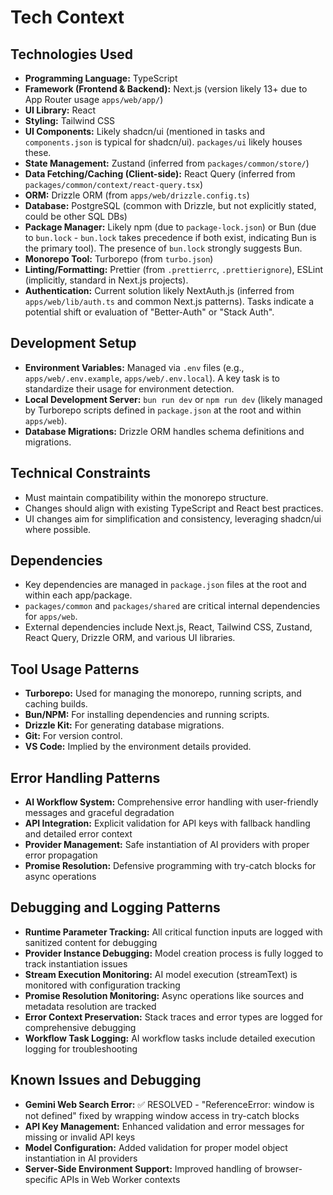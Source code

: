 # Tech Context

## Technologies Used

* **Programming Language:** TypeScript
* **Framework (Frontend & Backend):** Next.js (version likely 13+ due to App Router usage `apps/web/app/`)
* **UI Library:** React
* **Styling:** Tailwind CSS
* **UI Components:** Likely shadcn/ui (mentioned in tasks and `components.json` is typical for shadcn/ui). `packages/ui` likely houses these.
* **State Management:** Zustand (inferred from `packages/common/store/`)
* **Data Fetching/Caching (Client-side):** React Query (inferred from `packages/common/context/react-query.tsx`)
* **ORM:** Drizzle ORM (from `apps/web/drizzle.config.ts`)
* **Database:** PostgreSQL (common with Drizzle, but not explicitly stated, could be other SQL DBs)
* **Package Manager:** Likely npm (due to `package-lock.json`) or Bun (due to `bun.lock` - `bun.lock` takes precedence if both exist, indicating Bun is the primary tool). The presence of `bun.lock` strongly suggests Bun.
* **Monorepo Tool:** Turborepo (from `turbo.json`)
* **Linting/Formatting:** Prettier (from `.prettierrc`, `.prettierignore`), ESLint (implicitly, standard in Next.js projects).
* **Authentication:** Current solution likely NextAuth.js (inferred from `apps/web/lib/auth.ts` and common Next.js patterns). Tasks indicate a potential shift or evaluation of "Better-Auth" or "Stack Auth".

## Development Setup

* **Environment Variables:** Managed via `.env` files (e.g., `apps/web/.env.example`, `apps/web/.env.local`). A key task is to standardize their usage for environment detection.
* **Local Development Server:** `bun run dev` or `npm run dev` (likely managed by Turborepo scripts defined in `package.json` at the root and within `apps/web`).
* **Database Migrations:** Drizzle ORM handles schema definitions and migrations.

## Technical Constraints

* Must maintain compatibility within the monorepo structure.
* Changes should align with existing TypeScript and React best practices.
* UI changes aim for simplification and consistency, leveraging shadcn/ui where possible.

## Dependencies

* Key dependencies are managed in `package.json` files at the root and within each app/package.
* `packages/common` and `packages/shared` are critical internal dependencies for `apps/web`.
* External dependencies include Next.js, React, Tailwind CSS, Zustand, React Query, Drizzle ORM, and various UI libraries.

## Tool Usage Patterns

* **Turborepo:** Used for managing the monorepo, running scripts, and caching builds.
* **Bun/NPM:** For installing dependencies and running scripts.
* **Drizzle Kit:** For generating database migrations.
* **Git:** For version control.
* **VS Code:** Implied by the environment details provided.

## Error Handling Patterns

* **AI Workflow System:** Comprehensive error handling with user-friendly messages and graceful degradation
* **API Integration:** Explicit validation for API keys with fallback handling and detailed error context
* **Provider Management:** Safe instantiation of AI providers with proper error propagation
* **Promise Resolution:** Defensive programming with try-catch blocks for async operations

## Debugging and Logging Patterns

* **Runtime Parameter Tracking:** All critical function inputs are logged with sanitized content for debugging
* **Provider Instance Debugging:** Model creation process is fully logged to track instantiation issues
* **Stream Execution Monitoring:** AI model execution (streamText) is monitored with configuration tracking
* **Promise Resolution Monitoring:** Async operations like sources and metadata resolution are tracked
* **Error Context Preservation:** Stack traces and error types are logged for comprehensive debugging
* **Workflow Task Logging:** AI workflow tasks include detailed execution logging for troubleshooting

## Known Issues and Debugging

* **Gemini Web Search Error:** ✅ RESOLVED - "ReferenceError: window is not defined" fixed by wrapping window access in try-catch blocks
* **API Key Management:** Enhanced validation and error messages for missing or invalid API keys
* **Model Configuration:** Added validation for proper model object instantiation in AI providers
* **Server-Side Environment Support:** Improved handling of browser-specific APIs in Web Worker contexts
